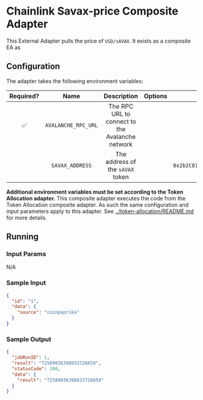 # Chainlink Savax-price Composite Adapter

This External Adapter pulls the price of `USD/sAVAX`. It exists as a composite EA as

## Configuration

The adapter takes the following environment variables:

| Required? |        Name         |                   Description                   | Options |                 Defaults to                  |
| :-------: | :-----------------: | :---------------------------------------------: | :-----: | :------------------------------------------: |
|    ✅     | `AVALANCHE_RPC_URL` | The RPC URL to connect to the Avalanche network |         |                                              |
|           |   `SAVAX_ADDRESS`   |        The address of the `sAVAX` token         |         | `0x2b2C81e08f1Af8835a78Bb2A90AE924ACE0eA4bE` |

**Additional environment variables must be set according to the Token Allocation adapter.**
This composite adapter executes the code from the Token Allocation composite adapter. As such the same configuration and input parameters apply to this adapter. See [../token-allocation/README.md](../token-allocation/README.md) for more details.

## Running

### Input Params

N/A

### Sample Input

```json
{
  "id": "1",
  "data": {
    "source": "coinpaprika"
  }
}
```

### Sample Output

```json
{
  "jobRunID": 1,
  "result": "72589036398833726859",
  "statusCode": 200,
  "data": {
    "result": "72589036398833726859"
  }
}
```

